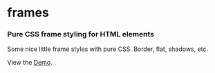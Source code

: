 # frames

### Pure CSS frame styling for HTML elements

Some nice little frame styles with pure CSS. Border, flat, shadows, etc.

View the [Demo](http://css.firchow.net/frames/).